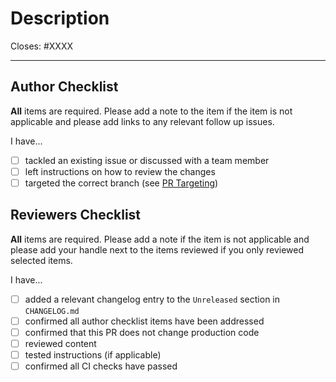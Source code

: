 # Description

<!-- Add a description of the changes that this PR introduces and the files that
are the most critical to review. -->

<!-- Please keep your PR as draft until it's ready for review -->

<!-- Pull requests that sit inactive for longer than 30 days will be closed.  -->

Closes: #XXXX

---

## Author Checklist

**All** items are required. Please add a note to the item if the item is not applicable and
please add links to any relevant follow up issues.

I have...

- [ ] tackled an existing issue or discussed with a team member
- [ ] left instructions on how to review the changes
- [ ] targeted the correct branch (see [PR Targeting](https://github.com/AizelNetwork/evmos/blob/main/CONTRIBUTING.md#pr-targeting))

## Reviewers Checklist

**All** items are required.
Please add a note if the item is not applicable
and please add your handle next to the items reviewed
if you only reviewed selected items.

I have...

- [ ] added a relevant changelog entry to the `Unreleased` section in `CHANGELOG.md`
- [ ] confirmed all author checklist items have been addressed
- [ ] confirmed that this PR does not change production code
- [ ] reviewed content
- [ ] tested instructions (if applicable)
- [ ] confirmed all CI checks have passed
